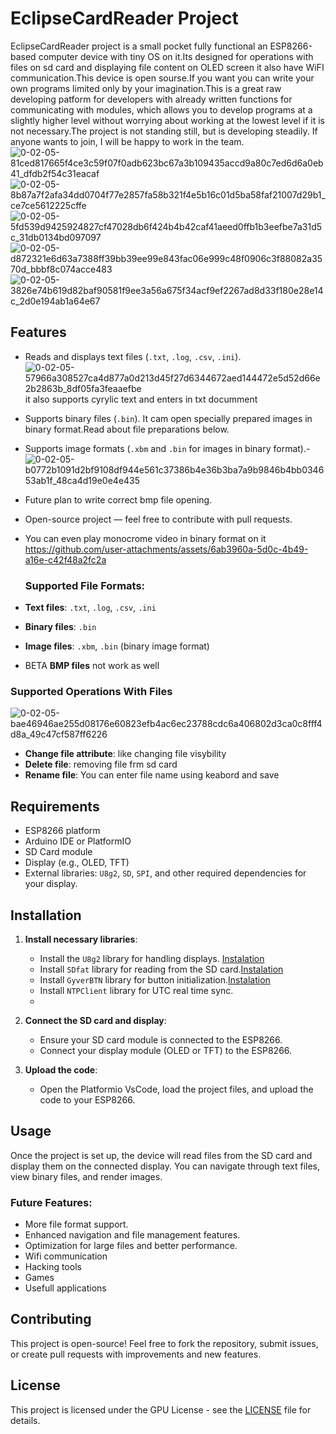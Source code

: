 #  EclipseCardReader Project

EclipseCardReader project is a small pocket fully functional an ESP8266-based computer device with tiny OS on it.Its designed for operations with files on sd card and displaying file content on OLED screen it also have WiFI communication.This device is open sourse.If you want you can write your own programs limited only by your imagination.This is a great raw developing patform for developers with already written functions for communicating with modules, which allows you to develop programs at a slightly higher level without worrying about working at the lowest level if it is not necessary.The project is not standing still, but is developing steadily. If anyone wants to join, I will be happy to work in the team.
![0-02-05-81ced817665f4ce3c59f07f0adb623bc67a3b109435accd9a80c7ed6d6a0eb41_dfdb2f54c31eacaf](https://github.com/user-attachments/assets/b83e6f41-9c5b-4898-8949-2413b774c677)
![0-02-05-8b87a7f2afa34dd0704f77e2857fa58b321f4e5b16c01d5ba58faf21007d29b1_ce7ce5612225cffe](https://github.com/user-attachments/assets/3b3c489f-63b0-4d00-8103-c56ab60cc9b6)
![0-02-05-5fd539d9425924827cf47028db6f424b4b42caf41aeed0ffb1b3eefbe7a31d5c_31db0134bd097097](https://github.com/user-attachments/assets/81c51f07-5d4b-47d2-854c-d72074957494)
![0-02-05-d872321e6d63a7388ff39bb39ee99e843fac06e999c48f0906c3f88082a3570d_bbbf8c074acce483](https://github.com/user-attachments/assets/e18a5ed0-fe7d-48be-8c45-bbc47d4c5efe)
![0-02-05-3826e74b619d82baf90581f9ee3a56a675f34acf9ef2267ad8d33f180e28e14c_2d0e194ab1a64e67](https://github.com/user-attachments/assets/8308cdc7-9933-41d4-b34f-4c88234f5241)





## Features
- Reads and displays text files (`.txt`, `.log`, `.csv`, `.ini`).![0-02-05-57966a308527ca4d877a0d213d45f27d6344672aed144472e5d52d66e2b2863b_8df05fa3feaaefbe](https://github.com/user-attachments/assets/a48163cb-db07-4bc4-89e2-75223d3d0ab2) it  also supports cyrylic text and enters in txt documment
- Supports binary files (`.bin`). It cam open specially prepared images in binary format.Read about file preparations below.
- Supports image formats (`.xbm` and `.bin` for images in binary format).- ![0-02-05-b0772b1091d2bf9108df944e561c37386b4e36b3ba7a9b9846b4bb034653ab1f_48ca4d19e0e4e435](https://github.com/user-attachments/assets/08d6afa6-c2d9-4acf-96dd-6ab32423abb7)
- Future plan to write correct  bmp file opening.
  

- Open-source project — feel free to contribute with pull requests.

- You can even play monocrome video in binary format on it
  https://github.com/user-attachments/assets/6ab3960a-5d0c-4b49-a16e-c42f48a2fc2a
  
  ### Supported File Formats:
- **Text files**: `.txt`, `.log`, `.csv`, `.ini`
- **Binary files**: `.bin`
- **Image files**: `.xbm`, `.bin` (binary image format)
- BETA **BMP files** not work as well
  
### Supported Operations With Files
![0-02-05-bae46946ae255d08176e60823efb4ac6ec23788cdc6a406802d3ca0c8fff4d8a_49c47cf587ff6226](https://github.com/user-attachments/assets/1b9189ff-51bf-43a9-b386-a7446ecbd6d1)
- **Change file attribute**:  like changing file visybility
- **Delete file**: removing file frm sd card
- **Rename file**: You can enter file name using keabord and save

## Requirements
- ESP8266 platform
- Arduino IDE or PlatformIO
- SD Card module
- Display (e.g., OLED, TFT)
- External libraries: `U8g2`, `SD`, `SPI`, and other required dependencies for your display.

## Installation

   
1. **Install necessary libraries**:
   - Install the `U8g2` library for handling displays. [Instalation](https://github.com/olikraus/u8g2/wiki)
   - Install `SDfat` library for reading from the SD card.[Instalation](https://github.com/greiman/SdFat)
   - Install `GyverBTN` library for button initialization.[Instalation](https://github.com/GyverLibs/GyverButton?tab=readme-ov-file#install)
   - Install `NTPClient` library for UTC real time sync.
   - 
   
2. **Connect the SD card and display**:
   - Ensure your SD card module is connected to the ESP8266.
   - Connect your display module (OLED or TFT) to the ESP8266.

3. **Upload the code**:
   - Open the Platformio VsCode, load the project files, and upload the code to your ESP8266.

## Usage

Once the project is set up, the device will read files from the SD card and display them on the connected display. You can navigate through text files, view binary files, and render images.


  

### Future Features:
- More file format support.
- Enhanced navigation and file management features.
- Optimization for large files and better performance.
- Wifi communication
- Hacking tools
- Games
- Usefull applications

## Contributing

This project is open-source! Feel free to fork the repository, submit issues, or create pull requests with improvements and new features.

## License

This project is licensed under the GPU License - see the [LICENSE](LICENSE) file for details.
